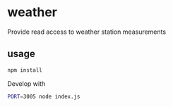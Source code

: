 # weather
Provide read access to weather station measurements

## usage

```bash
npm install
```

Develop with

```bash
PORT=3005 node index.js
```
